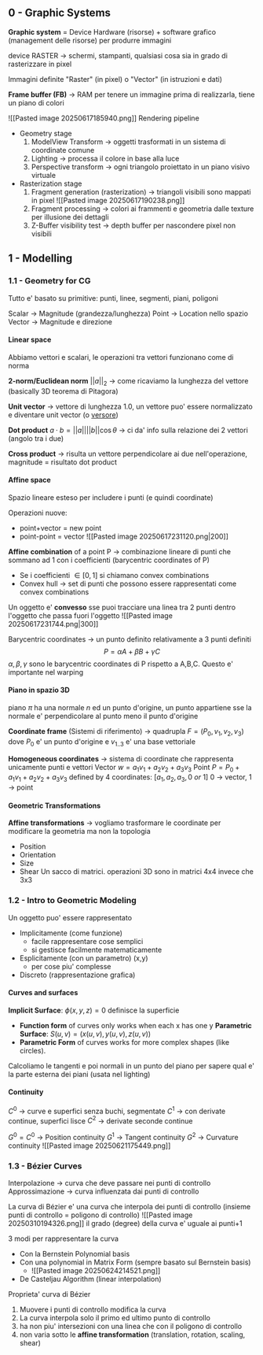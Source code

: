 ## 0 - Graphic Systems
**Graphic system** = Device Hardware (risorse) + software grafico (management delle risorse) per produrre immagini

device RASTER -> schermi, stampanti, qualsiasi cosa sia in grado di rasterizzare in pixel

Immagini definite "Raster" (in pixel) o "Vector" (in istruzioni e dati)

**Frame buffer (FB)** -> RAM per tenere un immagine prima di realizzarla, tiene un piano di colori

![[Pasted image 20250617185940.png]]
Rendering pipeline
- Geometry stage
	1. ModelView Transform -> oggetti trasformati in un sistema di coordinate comune
	2. Lighting -> processa il colore in base alla luce
	3. Perspective transform -> ogni triangolo proiettato in un piano visivo virtuale
- Rasterization stage
	1. Fragment generation (rasterization) -> triangoli visibili sono mappati in pixel 
		![[Pasted image 20250617190238.png]]
	2. Fragment processing -> colori ai frammenti e geometria dalle texture per illusione dei dettagli
	3. Z-Buffer visibility test -> depth buffer per nascondere pixel non visibili
## 1 - Modelling
### 1.1 - Geometry for CG
Tutto e' basato su primitive: punti, linee, segmenti, piani, poligoni

Scalar -> Magnitude (grandezza/lunghezza)
Point -> Location nello spazio
Vector -> Magnitude e direzione

#### Linear space
Abbiamo vettori e scalari, le operazioni tra vettori funzionano come di norma

**2-norm/Euclidean norm** $||a||_{2}$ -> come ricaviamo la lunghezza del vettore (basically 3D teorema di Pitagora)

**Unit vector** -> vettore di lunghezza 1.0, un vettore puo' essere normalizzato e diventare unit vector (o <u>versore</u>)

**Dot product** $a\cdot b=||a||||b||\cos \theta$ -> ci da' info sulla relazione dei 2 vettori (angolo tra i due)

**Cross product** -> risulta un vettore perpendicolare ai due nell'operazione, magnitude = risultato dot product

#### Affine space
Spazio lineare esteso per includere i punti (e quindi coordinate)

Operazioni nuove:
- point+vector = new point
- point-point = vector
	![[Pasted image 20250617231120.png|200]]

**Affine combination** of a point P -> combinazione lineare di punti che sommano ad 1 con i coefficienti (barycentric coordinates of P)
- Se i coefficienti $\in [0,1]$ si chiamano convex combinations
- Convex hull -> set di punti che possono essere rappresentati come convex combinations

Un oggetto e' **convesso** sse puoi tracciare una linea tra 2 punti dentro l'oggetto che passa fuori l'oggetto
![[Pasted image 20250617231744.png|300]]

Barycentric coordinates -> un punto definito relativamente a 3 punti definiti
$$P=\alpha A+ \beta B+\gamma C$$
$\alpha, \beta,\gamma$  sono le barycentric coordinates di P rispetto a A,B,C. Questo e' importante nel warping
#### Piano in spazio 3D
piano $\pi$ ha una normale $n$ ed un punto d'origine, un punto appartiene sse la normale e' perpendicolare al punto meno il punto d'origine

**Coordinate frame** (Sistemi di riferimento) -> quadrupla $F=(P_{0},v_{1},v_{2},v_{3})$ dove $P_0$ e' un punto d'origine e $v_{1..3}$ e' una base vettoriale

**Homogeneous coordinates** -> sistema di coordinate che rappresenta unicamente punti e vettori
Vector $w= a_{1}v_{1}+ a_{2}v_{2}+a_{3}v_{3}$ 
Point $P = P_{0} +a_{1}v_{1}+ a_{2}v_{2}+a_{3}v_{3}$
defined by 4 coordinates: $[a_1,a_2,a_{3}, 0\ or \ 1]$ 0 -> vector, 1 -> point
#### Geometric Transformations
**Affine transformations** -> vogliamo trasformare le coordinate per modificare la geometria ma non la topologia
- Position
- Orientation
- Size
- Shear
Un sacco di matrici. operazioni 3D sono in matrici 4x4 invece che 3x3
### 1.2 - Intro to Geometric Modeling
Un oggetto puo' essere rappresentato
- Implicitamente (come funzione)
	- facile rappresentare cose semplici
	- si gestisce facilmente matematicamente
- Esplicitamente (con un parametro) (x,y)
	- per cose piu' complesse
- Discreto (rappresentazione grafica)
#### Curves and surfaces
**Implicit Surface**: $\phi(x, y, z) = 0$ definisce la superficie
- **Function form** of curves only works when each x has one y
**Parametric Surface**: $S(u, v) = (x(u,v), y(u,v), z(u,v))$
- **Parametric Form** of curves works for more complex shapes (like circles).

Calcoliamo le tangenti e poi normali in un punto del piano per sapere qual e' la parte esterna dei piani (usata nel lighting)

#### Continuity
$C^0$ -> curve e superfici senza buchi, segmentate
$C^1$ -> con derivate continue, superfici lisce
$C^2$ -> derivate seconde continue

$G^0=C^0$ -> Position continuity
$G^1$ -> Tangent continuity
$G^2$ -> Curvature continuity
![[Pasted image 20250621175449.png]]


### 1.3 - Bézier Curves
Interpolazione -> curva che deve passare nei punti di controllo
Approssimazione -> curva influenzata dai punti di controllo

La curva di Bézier e' una curva che interpola dei punti di controllo (insieme punti di controllo = poligono di controllo)
![[Pasted image 20250310194326.png]]
il grado (degree) della curva e' uguale ai punti+1

3 modi per rappresentare la curva
- Con la Bernstein Polynomial basis
- Con una polynomial in Matrix Form (sempre basato sul Bernstein basis)
	- ![[Pasted image 20250624214521.png]]
- De Casteljau Algorithm (linear interpolation)

Proprieta' curva di Bézier
1. Muovere i punti di controllo modifica la curva
2. La curva interpola solo il primo ed ultimo punto di controllo
3. ha non piu' intersezioni con una linea che con il poligono di controllo
4. non varia sotto le **affine transformation** (translation, rotation, scaling, shear)



##
###